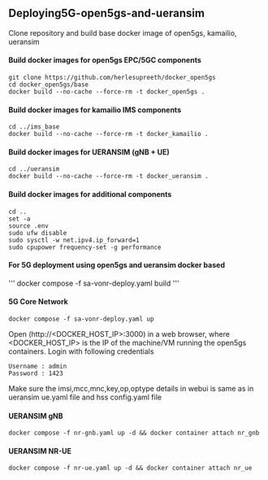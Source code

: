 ## Deploying5G-open5gs-and-ueransim
Clone repository and build base docker image of open5gs, kamailio, ueransim
#### Build docker images for open5gs EPC/5GC components
```
git clone https://github.com/herlesupreeth/docker_open5gs
cd docker_open5gs/base
docker build --no-cache --force-rm -t docker_open5gs .
```
#### Build docker images for kamailio IMS components
```
cd ../ims_base
docker build --no-cache --force-rm -t docker_kamailio .
```
#### Build docker images for UERANSIM (gNB + UE)
```
cd ../ueransim
docker build --no-cache --force-rm -t docker_ueransim .
```
#### Build docker images for additional components
```
cd ..
set -a
source .env
sudo ufw disable
sudo sysctl -w net.ipv4.ip_forward=1
sudo cpupower frequency-set -g performance
```

#### For 5G deployment using open5gs and ueransim docker based
'''
docker compose -f sa-vonr-deploy.yaml build
'''
#### 5G Core Network
```
docker compose -f sa-vonr-deploy.yaml up
```
Open (http://<DOCKER_HOST_IP>:3000) in a web browser, where <DOCKER_HOST_IP> is the IP of the machine/VM running the open5gs containers. Login with following credentials
```
Username : admin
Password : 1423
```
Make sure the imsi,mcc,mnc,key,op,optype details in webui is same as in ueransim ue.yaml file and hss config.yaml file
#### UERANSIM gNB 
```
docker compose -f nr-gnb.yaml up -d && docker container attach nr_gnb
```
#### UERANSIM NR-UE 
```
docker compose -f nr-ue.yaml up -d && docker container attach nr_ue
```
